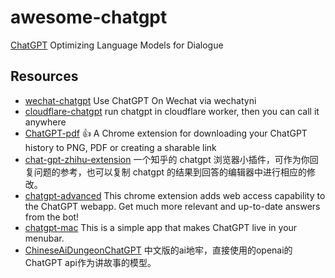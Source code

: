 # awesome-chatgpt

[ChatGPT](https://openai.com/blog/chatgpt/) Optimizing
Language Models
for Dialogue

## Resources

- [wechat-chatgpt](https://github.com/fuergaosi233/wechat-chatgpt) Use ChatGPT On Wechat via wechatyni
- [cloudflare-chatgpt](https://github.com/cmdhelp/cloudflare-chatgpt) run chatgpt in cloudflare worker, then you can call it anywhere
- [ChatGPT-pdf](https://github.com/liady/ChatGPT-pdf) 👍 A Chrome extension for downloading your ChatGPT history to PNG, PDF or creating a sharable link
- [chat-gpt-zhihu-extension](https://github.com/no13bus/chat-gpt-zhihu-extension) 一个知乎的 chatgpt 浏览器小插件，可作为你回复问题的参考，也可以复制 chatgpt 的结果到回答的编辑器中进行相应的修改。
- [chatgpt-advanced](https://github.com/qunash/chatgpt-advanced) This chrome extension adds web access capability to the ChatGPT webapp. Get much more relevant and up-to-date answers from the bot!
- [chatgpt-mac](https://github.com/vincelwt/chatgpt-mac) This is a simple app that makes ChatGPT live in your menubar.
- [ChineseAiDungeonChatGPT](https://github.com/bupticybee/ChineseAiDungeonChatGPT) 中文版的ai地牢，直接使用的openai的ChatGPT api作为讲故事的模型。